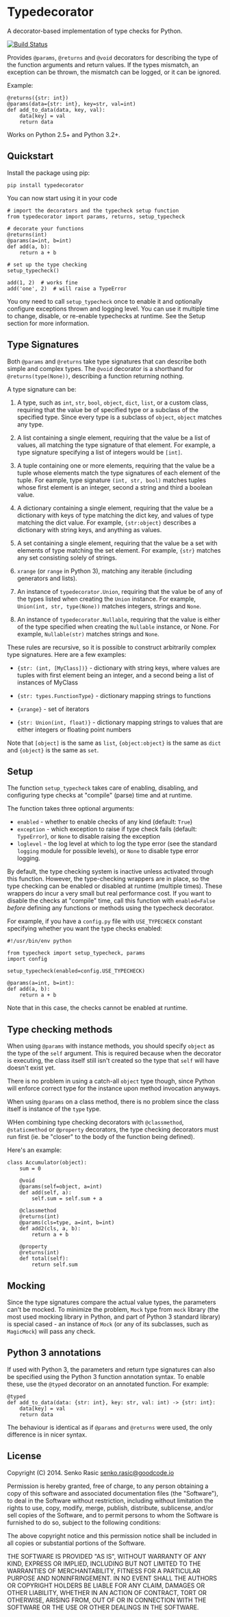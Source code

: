 # Typedecorator

A decorator-based implementation of type checks for Python.

[![Build Status](https://travis-ci.org/dobarkod/typedecorator.svg?branch=master)](https://travis-ci.org/dobarkod/typedecorator?branch=master)

Provides `@params`, `@returns` and `@void` decorators for describing
the type of the function arguments and return values. If the types mismatch,
an exception can be thrown, the mismatch can be logged, or it can be ignored.

Example:

    @returns({str: int})
    @params(data={str: int}, key=str, val=int)
    def add_to_data(data, key, val):
        data[key] = val
        return data

Works on Python 2.5+ and Python 3.2+.

## Quickstart

Install the package using pip:

    pip install typedecorator

You can now start using it in your code

    # import the decorators and the typecheck setup function
    from typedecorator import params, returns, setup_typecheck

    # decorate your functions
    @returns(int)
    @params(a=int, b=int)
    def add(a, b):
        return a + b

    # set up the type checking
    setup_typecheck()

    add(1, 2)  # works fine
    add('one', 2)  # will raise a TypeError

You ony need to call `setup_typecheck` once to enable it and optionally
configure exceptions thrown and logging level. You can use it multiple
time to change, disable, or re-enable typechecks at runtime. See the
Setup section for more information.

## Type Signatures

Both `@params` and `@returns` take type signatures that can describe both
simple and complex types. The `@void` decorator is a shorthand for
`@returns(type(None))`, describing a function returning nothing.

A type signature can be:

1. A type, such as `int`, `str`, `bool`, `object`, `dict`, `list`, or a
custom class, requiring that the value be of specified type or a subclass of
the specified type. Since every type is a subclass of `object`, `object`
matches any type.

2. A list containing a single element, requiring that the value be a list of
values, all matching the type signature of that element. For example, a type
signature specifying a list of integers would be `[int]`.

3. A tuple containing one or more elements, requiring that the value be a tuple
whose elements match the type signatures of each element of the tuple. For
eample, type signature `(int, str, bool)` matches tuples whose first element
is an integer, second a string and third a boolean value.

4. A dictionary containing a single element, requiring that the value be a
dictionary with keys of type matching the dict key, and values of type
matching the dict value. For example, `{str:object}` describes a dictionary
with string keys, and anything as values.

5. A set containing a single element, requiring that the value be a set
with elements of type matching the set element. For example, `{str}` matches
any set consisting solely of strings.

6. `xrange` (or `range` in Python 3), matching any iterable (including
generators and lists).

7. An instance of `typedecorator.Union`, requiring that the value be of any of
the types listed when creating the `Union` instance. For example,
`Union(int, str, type(None))` matches integers, strings and `None`.

8. An instance of `typedecorator.Nullable`, requiring that the value is either
of the type specified when creating the `Nullable` instance, or None. For
example, `Nullable(str)` matches strings and `None`.

These rules are recursive, so it is possible to construct arbitrarily
complex type signatures. Here are a few examples:

* `{str: (int, [MyClass])}` - dictionary with string keys, where values are
    tuples with first element being an integer, and a second being a list
    of instances of MyClass

* `{str: types.FunctionType}` - dictionary mapping strings to functions

* `{xrange}` - set of iterators

* `{str: Union(int, float)}` - dictionary mapping strings to values
    that are either integers or floating point numbers

Note that `[object]` is the same as `list`, `{object:object}` is the same
as `dict` and `{object}` is the same as  `set`.


## Setup

The function `setup_typecheck` takes care of enabling, disabling, and
configuring type checks at "compile" (parse) time and at runtime.

The function takes three optional arguments:

* `enabled` - whether to enable checks of any kind (default: `True`)
* `exception` - which exception to raise if type check fails (default:
  `TypeError`), or `None` to disable raising the exception
* `loglevel` - the log level at which to log the type error (see the
  standard `logging` module for possible levels), or `None` to disable type
  error logging.

By default, the type checking system is inactive unless activated through
this function. However, the type-checking wrappers are in place, so the
type checking can be enabled or disabled at runtime (multiple times).
These wrappers do incur a very small but real performance cost. If you
want to disable the checks at "compile" time, call this function with
`enabled=False` *before* defining any functions or methods using the
typecheck decorator.

For example, if you have a `config.py` file with `USE_TYPECHECK` constant
specifying whether you want the type checks enabled:

    #!/usr/bin/env python

    from typecheck import setup_typecheck, params
    import config

    setup_typecheck(enabled=config.USE_TYPECHECK)

    @params(a=int, b=int):
    def add(a, b):
        return a + b

Note that in this case, the checks cannot be enabled at runtime.

## Type checking methods

When using `@params` with instance methods, you should specify `object` as
the type of the `self` argument. This is required because when the decorator
is executing, the class itself still isn't created so the type that `self`
will have doesn't exist yet.

There is no problem in using a catch-all `object` type though, since Python
will enforce correct type for the instance upon method invocation anyways.

When using `@params` on a class method, there is no problem since the class
itself is instance of the `type` type.

WHen combining type checking decorators with `@classmethod`, `@staticmethod`
or `@property` decorators, the type checking decorators must run first (ie.
be "closer" to the body of the function being defined).

Here's an example:

    class Accumulator(object):
        sum = 0

        @void
        @params(self=object, a=int)
        def add(self, a):
            self.sum = self.sum + a

        @classmethod
        @returns(int)
        @params(cls=type, a=int, b=int)
        def add2(cls, a, b):
            return a + b

        @property
        @returns(int)
        def total(self):
            return self.sum

## Mocking

Since the type signatures compare the actual value types, the parameters
can't be mocked. To minimize the problem, `Mock` type from `mock` library
(the most used mocking library in Python, and part of Python 3 standard
library) is special cased - an instance of `Mock` (or any of its subclasses,
such as `MagicMock`) will pass any check.

## Python 3 annotations

If used with Python 3, the parameters and return type signatures can also
be specified using the Python 3 function annotation syntax. To enable these,
use the `@typed` decorator on an annotated function. For example:

    @typed
    def add_to_data(data: {str: int}, key: str, val: int) -> {str: int}:
        data[key] = val
        return data

The behaviour is identical as if `@params` and `@returns` were used, the only
difference is in nicer syntax.


## License

Copyright (C) 2014. Senko Rasic <senko.rasic@goodcode.io>

Permission is hereby granted, free of charge, to any person obtaining a copy
of this software and associated documentation files (the "Software"), to deal
in the Software without restriction, including without limitation the rights
to use, copy, modify, merge, publish, distribute, sublicense, and/or sell
copies of the Software, and to permit persons to whom the Software is
furnished to do so, subject to the following conditions:

The above copyright notice and this permission notice shall be included in
all copies or substantial portions of the Software.

THE SOFTWARE IS PROVIDED "AS IS", WITHOUT WARRANTY OF ANY KIND, EXPRESS OR
IMPLIED, INCLUDING BUT NOT LIMITED TO THE WARRANTIES OF MERCHANTABILITY,
FITNESS FOR A PARTICULAR PURPOSE AND NONINFRINGEMENT. IN NO EVENT SHALL THE
AUTHORS OR COPYRIGHT HOLDERS BE LIABLE FOR ANY CLAIM, DAMAGES OR OTHER
LIABILITY, WHETHER IN AN ACTION OF CONTRACT, TORT OR OTHERWISE, ARISING FROM,
OUT OF OR IN CONNECTION WITH THE SOFTWARE OR THE USE OR OTHER DEALINGS IN
THE SOFTWARE.
